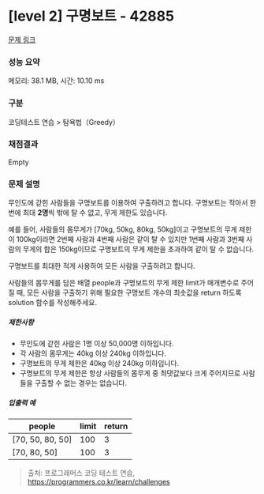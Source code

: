 # [level 2] 구명보트 - 42885 

[문제 링크](https://school.programmers.co.kr/learn/courses/30/lessons/42885) 

### 성능 요약

메모리: 38.1 MB, 시간: 10.10 ms

### 구분

코딩테스트 연습 > 탐욕법（Greedy）

### 채점결과

Empty

### 문제 설명

<p style="user-select: auto;">무인도에 갇힌 사람들을 구명보트를 이용하여 구출하려고 합니다. 구명보트는 작아서 한 번에 최대 <strong style="user-select: auto;">2명</strong>씩 밖에 탈 수 없고, 무게 제한도 있습니다.</p>

<p style="user-select: auto;">예를 들어, 사람들의 몸무게가 [70kg, 50kg, 80kg, 50kg]이고 구명보트의 무게 제한이 100kg이라면 2번째 사람과 4번째 사람은 같이 탈 수 있지만 1번째 사람과 3번째 사람의 무게의 합은 150kg이므로 구명보트의 무게 제한을 초과하여 같이 탈 수 없습니다.</p>

<p style="user-select: auto;">구명보트를 최대한 적게 사용하여 모든 사람을 구출하려고 합니다.</p>

<p style="user-select: auto;">사람들의 몸무게를 담은 배열 people과 구명보트의 무게 제한 limit가 매개변수로 주어질 때, 모든 사람을 구출하기 위해 필요한 구명보트 개수의 최솟값을 return 하도록 solution 함수를 작성해주세요.</p>

<h5 style="user-select: auto;">제한사항</h5>

<ul style="user-select: auto;">
<li style="user-select: auto;">무인도에 갇힌 사람은 1명 이상 50,000명 이하입니다.</li>
<li style="user-select: auto;">각 사람의 몸무게는 40kg 이상 240kg 이하입니다.</li>
<li style="user-select: auto;">구명보트의 무게 제한은 40kg 이상 240kg 이하입니다.</li>
<li style="user-select: auto;">구명보트의 무게 제한은 항상 사람들의 몸무게 중 최댓값보다 크게 주어지므로 사람들을 구출할 수 없는 경우는 없습니다.</li>
</ul>

<h5 style="user-select: auto;">입출력 예</h5>
<table class="table" style="user-select: auto;">
        <thead style="user-select: auto;"><tr style="user-select: auto;">
<th style="user-select: auto;">people</th>
<th style="user-select: auto;">limit</th>
<th style="user-select: auto;">return</th>
</tr>
</thead>
        <tbody style="user-select: auto;"><tr style="user-select: auto;">
<td style="user-select: auto;">[70, 50, 80, 50]</td>
<td style="user-select: auto;">100</td>
<td style="user-select: auto;">3</td>
</tr>
<tr style="user-select: auto;">
<td style="user-select: auto;">[70, 80, 50]</td>
<td style="user-select: auto;">100</td>
<td style="user-select: auto;">3</td>
</tr>
</tbody>
      </table>

> 출처: 프로그래머스 코딩 테스트 연습, https://programmers.co.kr/learn/challenges